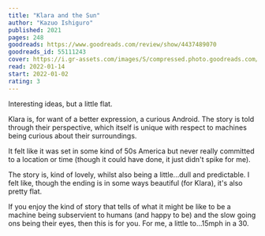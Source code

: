 ```yaml
---
title: "Klara and the Sun"
author: "Kazuo Ishiguro"
published: 2021
pages: 248
goodreads: https://www.goodreads.com/review/show/4437489070
goodreads_id: 55111243
cover: https://i.gr-assets.com/images/S/compressed.photo.goodreads.com/books/1622500451l/55111243._SY475_.jpg
read: 2022-01-14
start: 2022-01-02
rating: 3
---
```


Interesting ideas, but a little flat.

Klara is, for want of a better expression, a curious Android. The story is told through their perspective, which itself is unique with respect to machines being curious about their surroundings.

It felt like it was set in some kind of 50s America but never really committed to a location or time (though it could have done, it just didn't spike for me).

The story is, kind of lovely, whilst also being a little...dull and predictable. I felt like, though the ending is in some ways beautiful (for Klara), it's also pretty flat.

If you enjoy the kind of story that tells of what it might be like to be a machine being subservient to humans (and happy to be) and the slow going ons being their eyes, then this is for you. For me, a little to...15mph in a 30.
